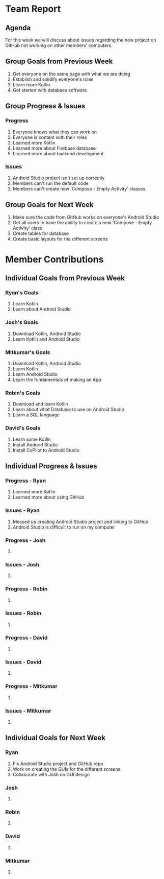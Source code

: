 # Team Report

## Agenda
For this week we will discuss about issues regarding the new project on GitHub not working on other members' computers.

## Group Goals from Previous Week
1. Get everyone on the same page with what we are doing
2. Establish and solidify everyone's roles
3. Learn more Kotlin
4. Get started with database software

## Group Progress & Issues
### Progress
1. Everyone knows what they can work on
2. Everyone is content with their roles
3. Learned more Kotlin
4. Learned more about Firebase database
5. Learned more about backend development

### Issues
1. Android Studio project isn't set up correctly
2. Members can't run the default code
3. Members can't create new 'Compose - Empty Activity' classes

## Group Goals for Next Week
1. Make sure the code from GitHub works on everyone's Android Studio
2. Get all users to have the ability to create a new 'Compose - Empty Activity' class
3. Create tables for database
4. Create basic layouts for the different screens

# Member Contributions

## Individual Goals from Previous Week
### Ryan's Goals
1. Learn Kotlin
2. Learn about Android Studio

### Josh's Goals
1. Download Kotlin, Android Studio
2. Learn Kotlin and Android Studio

### Mitkumar's Goals
1. Download Kotlin, Android Studio
2. Learn Kotlin
3. Learn Android Studio
4. Learn the fundamentals of making an App

### Robin's Goals
1. Download and learn Kotlin
2. Learn about what Database to use on Android Studio
3. Learn a SQL language

### David's Goals
1. Learn some Kotlin
2. Install Android Studio
3. Install CoPilot to Android Studio

## Individual Progress & Issues
### Progress - Ryan
1. Learned more Kotlin
2. Learned more about using GitHub

### Issues - Ryan
1. Messed up creating Android Studio project and linking to GitHub
2. Android Studio is difficult to run on my computer

### Progress - Josh
1. 

### Issues - Josh
1. 

### Progress - Robin
1. 

### Issues - Robin
1. 

### Progress - David
1. 

### Issues - David
1. 

### Progress - Mitkumar
1.

### Issues - Mitkumar
1.

## Individual Goals for Next Week
### Ryan
1. Fix Android Studio project and GitHub repo
2. Work on creating the GUIs for the different screens
3. Collaborate with Josh on GUI design

### Josh
1. 

### Robin
1. 

### David
1. 

### Mitkumar
1.
